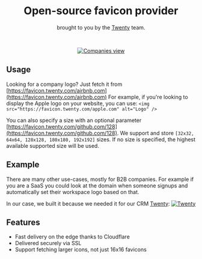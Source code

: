 <br>

<h1 align="center" >Open-source favicon provider</h3>
<p align="center">brought to you by the <a href="https://www.twenty.com">Twenty</a> team.</p>
<br />

<p align="center">
  <a href="https://www.twenty.com">
    <picture>
      <source media="(prefers-color-scheme: dark)" srcset="https://raw.githubusercontent.com/twentyhq/favicon/main/docs/cover-dark.png">
      <source media="(prefers-color-scheme: light)" srcset="https://raw.githubusercontent.com/twentyhq/favicon/main/docs/cover-light.png">
      <img src="./docs/static/img/preview-light.png" alt="Companies view" />
    </picture>
  </a>
</p>

## Usage

Looking for a company logo? Just fetch it from [https://favicon.twenty.com/airbnb.com](https://favicon.twenty.com/airbnb.com)
For example, if you're looking to display the Apple logo on your website, you can use: `<img src="https://favicon.twenty.com/apple.com" alt="Logo" />`

You can also specify a size with an optional parameter [https://favicon.twenty.com/github.com/128](https://favicon.twenty.com/github.com/128).
We support and store `[32x32, 64x64, 128x128, 180x180, 192x192]` sizes.
If no size is specified, the highest available supported size will be used.

## Example

There are many other use-cases, mostly for B2B companies.
For example if you are a SaaS you could look at the domain when someone signups and automatically set their workspace logo based on that.

In our case, we built it because we needed it for our CRM [Twenty](https://github.com/twentyhq/twenty):
[![Twenty](https://raw.githubusercontent.com/twentyhq/twenty/main/docs/static/img/preview-light.png)](https://github.com/twentyhq/twenty)

## Features

- Fast delivery on the edge thanks to Cloudflare
- Delivered securely via SSL
- Support fetching larger icons, not just 16x16 favicons
